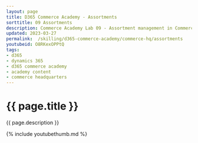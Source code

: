 ```yaml
---
layout: page
title: D365 Commerce Academy - Assortments
sorttitle: 09 Assortments
description: Commerce Academy Lab 09 - Assortment management in Commerce. Create and publish a new assortment for new online store.
updated: 2023-03-27
permalink:  /skilling/d365-commerce-academy/commerce-hq/assortments
youtubeid: O8RKexOPPtQ
tags: 
- d365
- dynamics 365
- d365 commerce academy
- academy content
- commerce headquarters
---
```


# {{ page.title }}

{{ page.description }}

{% include youtubethumb.md %}
